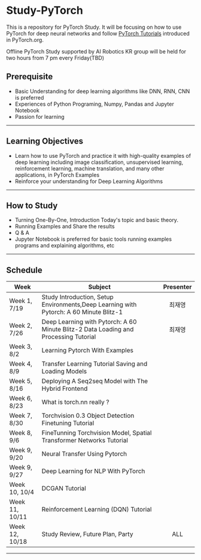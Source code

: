 # Study-PyTorch

This is a repository for PyTorch Study.
It will be focusing on how to use PyTorch for deep neural networks and follow [PyTorch Tutorials](https://pytorch.org/tutorials/) introduced in PyTorch.org.

Offline PyTorch Study supported by AI Robotics KR group will be held for two hours from 7 pm every Friday(TBD)

## Prerequisite

- Basic Understanding for deep learning algorithms like DNN, RNN, CNN is preferred
- Experiences of Python Programing, Numpy, Pandas and Jupyter Notebook
- Passion for learning

---

## Learning Objectives

- Learn how to use PyTorch and practice it with high-quality examples of deep learning  including image classification, unsupervised learning, reinforcement learning, machine translation, and many other applications, in PyTorch Examples
- Reinforce your understanding for Deep Learning Algorithms

---

## How to Study

- Turning One-By-One, Introduction Today's topic and basic theory.
- Running Examples and Share the results
- Q & A
- Jupyter Notebook is preferred for basic tools running examples programs and explaining algorithms, etc

---

## Schedule



| Week  | Subject | Presenter|
| --------- | --------- | :---:|
| Week 1, 7/19 | Study Introduction, Setup Environments,Deep Learning with Pytorch: A 60 Minute Blitz-1 | 최재영 |
| Week 2, 7/26 | Deep Learning with Pytorch: A 60 Minute Blitz-2 Data Loading and Processing Tutorial | 최재영 |
| Week 3, 8/2 |Learning Pytorch With Examples |  |
| Week 4, 8/9 | Transfer Learning Tutorial Saving and Loading Models |  |
| Week 5, 8/16 | Deploying A Seq2seq Model with The Hybrid Frontend |  |
| Week 6, 8/23 | What is torch.nn really ? |  |
| Week 7, 8/30 | Torchvision 0.3 Object Detection Finetuning Tutorial |  |
| Week 8, 9/6 | FineTunning Torchvision Model, Spatial Transformer Networks Tutorial |  |
| Week 9, 9/20 | Neural Transfer Using Pytorch |  |
| Week 9, 9/27 | Deep Learning for NLP With PyTorch |  |
| Week 10, 10/4 | DCGAN Tutorial |  |
| Week 11, 10/11 | Reinforcement Learning (DQN) Tutorial |  |
| Week 12, 10/18 | Study Review, Future Plan, Party | ALL |


---
